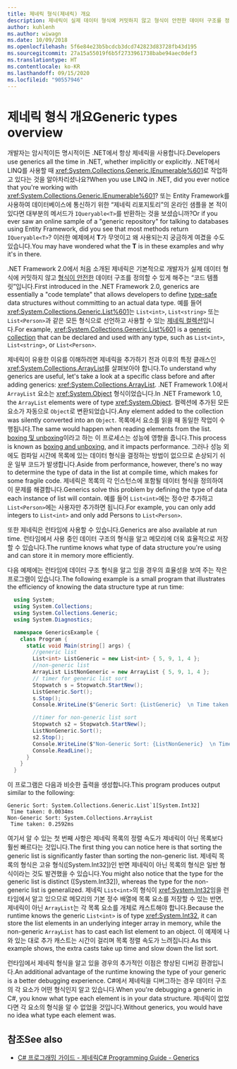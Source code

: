 ```yaml
---
title: 제네릭 형식(제네릭) 개요
description: 제네릭이 실제 데이터 형식에 커밋하지 않고 형식이 안전한 데이터 구조를 정의할 수 있게 해주는 코드 템플릿으로 사용되는 방법을 알아봅니다.
author: kuhlenh
ms.author: wiwagn
ms.date: 10/09/2018
ms.openlocfilehash: 5f6e84e23b5bcdcb3dcd742823d83728fb43d195
ms.sourcegitcommit: 27a15a55019f6b5f2733961738babe94aec0def3
ms.translationtype: HT
ms.contentlocale: ko-KR
ms.lasthandoff: 09/15/2020
ms.locfileid: "90557946"
---
```

# <a name="generic-types-overview"></a><span data-ttu-id="959a6-103">제네릭 형식 개요</span><span class="sxs-lookup"><span data-stu-id="959a6-103">Generic types overview</span></span>

<span data-ttu-id="959a6-104">개발자는 암시적이든 명시적이든 .NET에서 항상 제네릭을 사용합니다.</span><span class="sxs-lookup"><span data-stu-id="959a6-104">Developers use generics all the time in .NET, whether implicitly or explicitly.</span></span> <span data-ttu-id="959a6-105">.NET에서 LINQ를 사용할 때 <xref:System.Collections.Generic.IEnumerable%601>로 작업하고 있다는 것을 알아차리셨나요?</span><span class="sxs-lookup"><span data-stu-id="959a6-105">When you use LINQ in .NET, did you ever notice that you're working with <xref:System.Collections.Generic.IEnumerable%601>?</span></span> <span data-ttu-id="959a6-106">또는 Entity Framework를 사용하여 데이터베이스에 통신하기 위한 “제네릭 리포지토리”의 온라인 샘플을 본 적이 있다면 대부분의 메서드가 `IQueryable<T>`를 반환하는 것을 보셨습니까?</span><span class="sxs-lookup"><span data-stu-id="959a6-106">Or if you ever saw an online sample of a "generic repository" for talking to databases using Entity Framework, did you see that most methods return `IQueryable<T>`?</span></span> <span data-ttu-id="959a6-107">이러한 예제에서 **T**가 무엇이고 왜 사용되는지 궁금하게 여겼을 수도 있습니다.</span><span class="sxs-lookup"><span data-stu-id="959a6-107">You may have wondered what the **T** is in these examples and why it's in there.</span></span>

<span data-ttu-id="959a6-108">.NET Framework 2.0에서 처음 소개된 제네릭은 기본적으로 개발자가 실제 데이터 형식에 커밋하지 않고 [형식이 안전한](/previous-versions/dotnet/netframework-4.0/hbzz1a9a(v=vs.100)) 데이터 구조를 정의할 수 있게 해주는 “코드 템플릿”입니다.</span><span class="sxs-lookup"><span data-stu-id="959a6-108">First introduced in the .NET Framework 2.0, generics are essentially a "code template" that allows developers to define [type-safe](/previous-versions/dotnet/netframework-4.0/hbzz1a9a(v=vs.100)) data structures without committing to an actual data type.</span></span> <span data-ttu-id="959a6-109">예를 들어 <xref:System.Collections.Generic.List%601>는 `List<int>`, `List<string>` 또는 `List<Person>`과 같은 모든 형식으로 선언하고 사용할 수 있는 [제네릭 컬렉션](xref:System.Collections.Generic)입니다.</span><span class="sxs-lookup"><span data-stu-id="959a6-109">For example, <xref:System.Collections.Generic.List%601> is a [generic collection](xref:System.Collections.Generic) that can be declared and used with any type, such as `List<int>`, `List<string>`, or `List<Person>`.</span></span>

<span data-ttu-id="959a6-110">제네릭이 유용한 이유를 이해하려면 제네릭을 추가하기 전과 이후의 특정 클래스인 <xref:System.Collections.ArrayList>를 살펴보아야 합니다.</span><span class="sxs-lookup"><span data-stu-id="959a6-110">To understand why generics are useful, let's take a look at a specific class before and after adding generics: <xref:System.Collections.ArrayList>.</span></span> <span data-ttu-id="959a6-111">.NET Framework 1.0에서 `ArrayList` 요소는 <xref:System.Object> 형식이었습니다.</span><span class="sxs-lookup"><span data-stu-id="959a6-111">In .NET Framework 1.0, the `ArrayList` elements were of type <xref:System.Object>.</span></span> <span data-ttu-id="959a6-112">컬렉션에 추가된 모든 요소가 자동으로 `Object`로 변환되었습니다.</span><span class="sxs-lookup"><span data-stu-id="959a6-112">Any element added to the collection was silently converted into an `Object`.</span></span> <span data-ttu-id="959a6-113">목록에서 요소를 읽을 때 동일한 작업이 수행됩니다.</span><span class="sxs-lookup"><span data-stu-id="959a6-113">The same would happen when reading elements from the list.</span></span> <span data-ttu-id="959a6-114">[boxing 및 unboxing](../csharp/programming-guide/types/boxing-and-unboxing.md)이라고 하는 이 프로세스는 성능에 영향을 줍니다.</span><span class="sxs-lookup"><span data-stu-id="959a6-114">This process is known as [boxing and unboxing](../csharp/programming-guide/types/boxing-and-unboxing.md), and it impacts performance.</span></span> <span data-ttu-id="959a6-115">그러나 성능 외에도 컴파일 시간에 목록에 있는 데이터 형식을 결정하는 방법이 없으므로 손상되기 쉬운 일부 코드가 발생합니다.</span><span class="sxs-lookup"><span data-stu-id="959a6-115">Aside from performance, however, there's no way to determine the type of data in the list at compile time, which makes for some fragile code.</span></span> <span data-ttu-id="959a6-116">제네릭은 목록의 각 인스턴스에 포함될 데이터 형식을 정의하여 이 문제를 해결합니다.</span><span class="sxs-lookup"><span data-stu-id="959a6-116">Generics solve this problem by defining the type of data each instance of list will contain.</span></span> <span data-ttu-id="959a6-117">예를 들어 `List<int>`에는 정수만 추가하고 `List<Person>`에는 사용자만 추가하면 됩니다.</span><span class="sxs-lookup"><span data-stu-id="959a6-117">For example, you can only add integers to `List<int>` and only add Persons to `List<Person>`.</span></span>

<span data-ttu-id="959a6-118">또한 제네릭은 런타임에 사용할 수 있습니다.</span><span class="sxs-lookup"><span data-stu-id="959a6-118">Generics are also available at run time.</span></span> <span data-ttu-id="959a6-119">런타임에서 사용 중인 데이터 구조의 형식을 알고 메모리에 더욱 효율적으로 저장할 수 있습니다.</span><span class="sxs-lookup"><span data-stu-id="959a6-119">The runtime knows what type of data structure you're using and can store it in memory more efficiently.</span></span>

<span data-ttu-id="959a6-120">다음 예제에는 런타임에 데이터 구조 형식을 알고 있을 경우의 효율성을 보여 주는 작은 프로그램이 있습니다.</span><span class="sxs-lookup"><span data-stu-id="959a6-120">The following example is a small program that illustrates the efficiency of knowing the data structure type at run time:</span></span>

```csharp
  using System;
  using System.Collections;
  using System.Collections.Generic;
  using System.Diagnostics;

  namespace GenericsExample {
    class Program {
      static void Main(string[] args) {
        //generic list
        List<int> ListGeneric = new List<int> { 5, 9, 1, 4 };
        //non-generic list
        ArrayList ListNonGeneric = new ArrayList { 5, 9, 1, 4 };
        // timer for generic list sort
        Stopwatch s = Stopwatch.StartNew();
        ListGeneric.Sort();
        s.Stop();
        Console.WriteLine($"Generic Sort: {ListGeneric}  \n Time taken: {s.Elapsed.TotalMilliseconds}ms");

        //timer for non-generic list sort
        Stopwatch s2 = Stopwatch.StartNew();
        ListNonGeneric.Sort();
        s2.Stop();
        Console.WriteLine($"Non-Generic Sort: {ListNonGeneric}  \n Time taken: {s2.Elapsed.TotalMilliseconds}ms");
        Console.ReadLine();
      }
    }
  }
```

<span data-ttu-id="959a6-121">이 프로그램은 다음과 비슷한 출력을 생성합니다.</span><span class="sxs-lookup"><span data-stu-id="959a6-121">This program produces output similar to the following:</span></span>

```console
Generic Sort: System.Collections.Generic.List`1[System.Int32]
 Time taken: 0.0034ms
Non-Generic Sort: System.Collections.ArrayList
 Time taken: 0.2592ms
```

<span data-ttu-id="959a6-122">여기서 알 수 있는 첫 번째 사항은 제네릭 목록의 정렬 속도가 제네릭이 아닌 목록보다 훨씬 빠르다는 것입니다.</span><span class="sxs-lookup"><span data-stu-id="959a6-122">The first thing you can notice here is that sorting the generic list is significantly faster than sorting the non-generic list.</span></span> <span data-ttu-id="959a6-123">제네릭 목록의 형식은 고유 형식([System.Int32])인 반면 제네릭이 아닌 목록의 형식은 일반 형식이라는 것도 발견했을 수 있습니다.</span><span class="sxs-lookup"><span data-stu-id="959a6-123">You might also notice that the type for the generic list is distinct ([System.Int32]), whereas the type for the non-generic list is generalized.</span></span> <span data-ttu-id="959a6-124">제네릭 `List<int>`의 형식이 <xref:System.Int32>임을 런타임에서 알고 있으므로 메모리의 기본 정수 배열에 목록 요소를 저장할 수 있는 반면, 제네릭이 아닌 `ArrayList`는 각 목록 요소를 개체로 캐스트해야 합니다.</span><span class="sxs-lookup"><span data-stu-id="959a6-124">Because the runtime knows the generic `List<int>` is of type <xref:System.Int32>, it can store the list elements in an underlying integer array in memory, while the non-generic `ArrayList` has to cast each list element to an object.</span></span> <span data-ttu-id="959a6-125">이 예제에 나와 있는 대로 추가 캐스트는 시간이 걸리며 목록 정렬 속도가 느려집니다.</span><span class="sxs-lookup"><span data-stu-id="959a6-125">As this example shows, the extra casts take up time and slow down the list sort.</span></span>

<span data-ttu-id="959a6-126">런타임에서 제네릭 형식을 알고 있을 경우의 추가적인 이점은 향상된 디버깅 환경입니다.</span><span class="sxs-lookup"><span data-stu-id="959a6-126">An additional advantage of the runtime knowing the type of your generic is a better debugging experience.</span></span> <span data-ttu-id="959a6-127">C#에서 제네릭을 디버그하는 경우 데이터 구조의 각 요소가 어떤 형식인지 알고 있습니다.</span><span class="sxs-lookup"><span data-stu-id="959a6-127">When you're debugging a generic in C#, you know what type each element is in your data structure.</span></span> <span data-ttu-id="959a6-128">제네릭이 없었다면 각 요소의 형식을 알 수 없었을 것입니다.</span><span class="sxs-lookup"><span data-stu-id="959a6-128">Without generics, you would have no idea what type each element was.</span></span>

## <a name="see-also"></a><span data-ttu-id="959a6-129">참조</span><span class="sxs-lookup"><span data-stu-id="959a6-129">See also</span></span>

- [<span data-ttu-id="959a6-130">C# 프로그래밍 가이드 - 제네릭</span><span class="sxs-lookup"><span data-stu-id="959a6-130">C# Programming Guide - Generics</span></span>](../csharp/programming-guide/generics/index.md)
